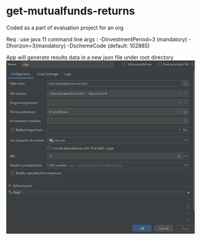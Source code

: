 # get-mutualfunds-returns
Coded as a part of evaluation project for an org

Req : use java 11 
command line args : -DinvestmentPeriod=3 (mandatory) -Dhorizon=3(mandatory) -DschemeCode (default: 102885)

App will generate results data in a new json file under root directory 
![App Config ](reputationapp.png?raw=true " App Config")